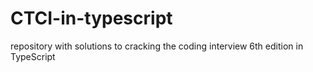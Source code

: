# CTCI-in-typescript
repository with solutions to cracking the coding interview 6th edition in TypeScript
